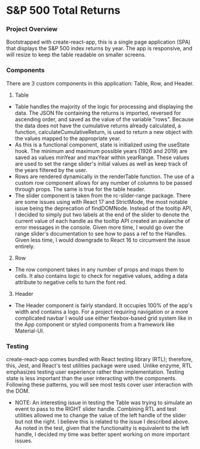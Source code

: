 # S&P 500 Total Returns #

### Project Overview ###
Bootstrapped with create-react-app, this is a single page application (SPA) that displays the S&P 500 index returns by year. The app is responsive, and will resize to keep the table readable on smaller screens.

### Components ###
There are 3 custom components in this application: Table, Row, and Header.

1. Table
 - Table handles the majority of the logic for processing and displaying the data. The JSON file containing the returns is imported, reversed for ascending order, and saved as the value of the variable "rows". Because the data does not have the cumulative returns already calculated, a function, calculateCumulativeReturn, is used to return a new object with the values mapped to the appropriate year.
 - As this is a functional component, state is initialized using the useState hook. The minimum and maximum possible years (1926 and 2019) are saved as values minYear and maxYear within yearRange. These values are used to set the range slider's initial values as well as keep track of the years filtered by the user.
 - Rows are rendered dynamically in the renderTable function. The use of a custom row component allows for any number of columns to be passed through props. The same is true for the table header.
 - The slider component is taken from the rc-slider-range package. There are some issues using with React 17 and StrictMode, the most notable issue being the deprecation of findDOMNode. Instead of the tooltip API, I decided to simply put two labels at the end of the slider to denote the current value of each handle as the tooltip API created an avalanche of error messages in the console. Given more time, I would go over the range slider's documentation to see how to pass a ref to the Handles. Given less time, I would downgrade to React 16 to circumvent the issue entirely.
2. Row
 - The row component takes in any number of props and maps them to cells. It also contains logic to check for negative values, adding a data attribute to negative cells to turn the font red.
3. Header
 - The Header component is fairly standard. It occupies 100% of the app's width and contains a logo. For a project requiring navigation or a more complicated navbar I would use either flexbox-based grid system like in the App component or styled components from a framework like Material-UI. 

### Testing ###
create-react-app comes bundled with React testing library (RTL); therefore, this, Jest, and React's test utilities package were used. 
Unlike enzyme, RTL emphasizes testing user experience rather than implementation. Testing state is less important than the user interacting with the components.
Following these patterns, you will see most tests cover user interaction with the DOM. 
- NOTE: An interesting issue in testing the Table was trying to simulate an event to pass to the RIGHT slider handle. Combining RTL and test utilities allowed me to change the value of the left handle of the slider but not the right. I believe this is related to the issue I described above. As noted in the test, given that the functionality is equivalent to the left handle, I decided my time was better spent working on more important issues.